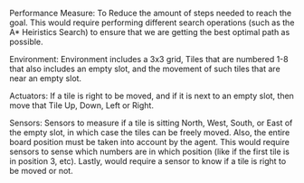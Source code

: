 Performance Measure: To Reduce the amount of steps needed to reach the goal. This would require performing different search operations (such as the A* Heiristics Search) to ensure that we are getting the best optimal path as possible.

Environment: Environment includes a 3x3 grid, Tiles that are numbered 1-8 that also includes an empty slot, and the movement of such tiles that are near an empty slot.

Actuators: If a tile is right to be moved, and if it is next to an empty slot, then move that Tile Up, Down, Left or Right. 

Sensors: Sensors to measure if a tile is sitting North, West, South, or East of the empty slot, in which case the tiles can be freely moved. Also, the entire board position must be taken into account by the agent. This would require sensors to sense which numbers are in which position (like if the first tile is in position 3, etc). Lastly, would require a sensor to know if a tile is right to be moved or not.